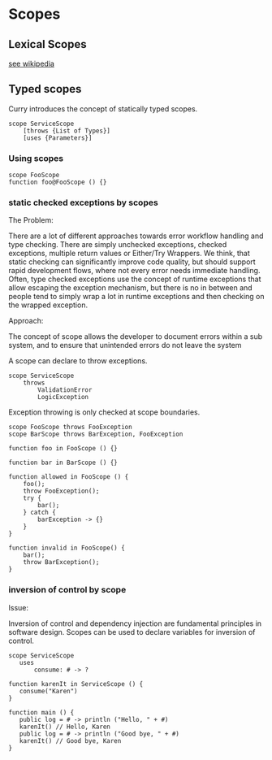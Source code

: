 
# Scopes
## Lexical Scopes
[see wikipedia](https://en.wikipedia.org/wiki/Scope_(computer_science)#Lexical_scope_vs._dynamic_scope)

## Typed scopes
Curry introduces the concept of statically typed scopes.
```
scope ServiceScope
    [throws {List of Types}]
    [uses {Parameters}]
```

### Using scopes

```
scope FooScope
function foo@FooScope () {}
```

### static checked exceptions by scopes
The Problem:

There are a lot of different approaches towards error workflow handling and type checking.
There are simply unchecked exceptions, checked exceptions, multiple return values
or Either/Try Wrappers.
We think, that static checking can significantly improve code quality, but should support rapid development flows, where
not every error needs immediate handling.
Often, type checked exceptions use the concept of runtime exceptions that allow escaping the exception mechanism, but there
is no in between and people tend to simply wrap a lot in runtime exceptions and then checking on the wrapped exception.

Approach:

The concept of scope allows the developer to document errors within a sub system,
and to ensure that unintended errors do not leave the system

A scope can declare to throw exceptions.
```
scope ServiceScope
    throws
        ValidationError
        LogicException
```

Exception throwing is only checked at scope boundaries.

```
scope FooScope throws FooException
scope BarScope throws BarException, FooException

function foo in FooScope () {}

function bar in BarScope () {}

function allowed in FooScope () {
    foo();
    throw FooException();
    try {
        bar();
    } catch {
        barException -> {}
    }
}

function invalid in FooScope() {
    bar();
    throw BarException();
}
```
 
### inversion of control by scope
Issue:
 
Inversion of control and dependency injection are fundamental principles in software design.
Scopes can be used to declare variables for inversion of control.
 
 ```
scope ServiceScope
    uses
        consume: # -> ?

function karenIt in ServiceScope () {
    consume("Karen")
}

function main () {
    public log = # -> println ("Hello, " + #)
    karenIt() // Hello, Karen   
    public log = # -> println ("Good bye, " + #)
    karenIt() // Good bye, Karen
}
```
 
 
 
 


